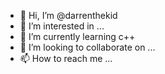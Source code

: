 - 👋 Hi, I’m @darrenthekid
- 👀 I’m interested in ...
- 🌱 I’m currently learning c++
- 💞️ I’m looking to collaborate on ...
- 📫 How to reach me ...

<!---
darrenthekid/darrenthekid is a ✨ special ✨ repository because its `README.md` (this file) appears on your GitHub profile.
You can click the Preview link to take a look at your changes.
--->
